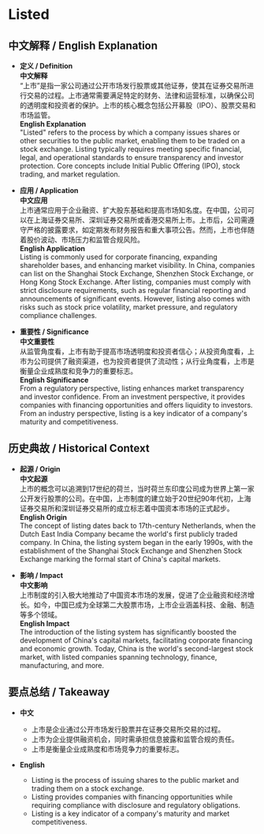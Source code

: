 # Listed

## 中文解释 / English Explanation

* **定义 / Definition**  
  **中文解释**  
  “上市”是指一家公司通过公开市场发行股票或其他证券，使其在证券交易所进行交易的过程。上市通常需要满足特定的财务、法律和运营标准，以确保公司的透明度和投资者的保护。上市的核心概念包括公开募股（IPO）、股票交易和市场监管。  
  **English Explanation**  
  "Listed" refers to the process by which a company issues shares or other securities to the public market, enabling them to be traded on a stock exchange. Listing typically requires meeting specific financial, legal, and operational standards to ensure transparency and investor protection. Core concepts include Initial Public Offering (IPO), stock trading, and market regulation.

* **应用 / Application**  
  **中文应用**  
  上市通常应用于企业融资、扩大股东基础和提高市场知名度。在中国，公司可以在上海证券交易所、深圳证券交易所或香港交易所上市。上市后，公司需遵守严格的披露要求，如定期发布财务报告和重大事项公告。然而，上市也伴随着股价波动、市场压力和监管合规风险。  
  **English Application**  
  Listing is commonly used for corporate financing, expanding shareholder bases, and enhancing market visibility. In China, companies can list on the Shanghai Stock Exchange, Shenzhen Stock Exchange, or Hong Kong Stock Exchange. After listing, companies must comply with strict disclosure requirements, such as regular financial reporting and announcements of significant events. However, listing also comes with risks such as stock price volatility, market pressure, and regulatory compliance challenges.

* **重要性 / Significance**  
  **中文重要性**  
  从监管角度看，上市有助于提高市场透明度和投资者信心；从投资角度看，上市为公司提供了融资渠道，也为投资者提供了流动性；从行业角度看，上市是衡量企业成熟度和竞争力的重要标志。  
  **English Significance**  
  From a regulatory perspective, listing enhances market transparency and investor confidence. From an investment perspective, it provides companies with financing opportunities and offers liquidity to investors. From an industry perspective, listing is a key indicator of a company's maturity and competitiveness.

## 历史典故 / Historical Context

* **起源 / Origin**  
  **中文起源**  
  上市的概念可以追溯到17世纪的荷兰，当时荷兰东印度公司成为世界上第一家公开发行股票的公司。在中国，上市制度的建立始于20世纪90年代初，上海证券交易所和深圳证券交易所的成立标志着中国资本市场的正式起步。  
  **English Origin**  
  The concept of listing dates back to 17th-century Netherlands, when the Dutch East India Company became the world's first publicly traded company. In China, the listing system began in the early 1990s, with the establishment of the Shanghai Stock Exchange and Shenzhen Stock Exchange marking the formal start of China's capital markets.

* **影响 / Impact**  
  **中文影响**  
  上市制度的引入极大地推动了中国资本市场的发展，促进了企业融资和经济增长。如今，中国已成为全球第二大股票市场，上市企业涵盖科技、金融、制造等多个领域。  
  **English Impact**  
  The introduction of the listing system has significantly boosted the development of China's capital markets, facilitating corporate financing and economic growth. Today, China is the world's second-largest stock market, with listed companies spanning technology, finance, manufacturing, and more.

## 要点总结 / Takeaway

* **中文**  
  - 上市是企业通过公开市场发行股票并在证券交易所交易的过程。  
  - 上市为企业提供融资机会，同时需承担信息披露和监管合规的责任。  
  - 上市是衡量企业成熟度和市场竞争力的重要标志。  

* **English**  
  - Listing is the process of issuing shares to the public market and trading them on a stock exchange.  
  - Listing provides companies with financing opportunities while requiring compliance with disclosure and regulatory obligations.  
  - Listing is a key indicator of a company's maturity and market competitiveness.